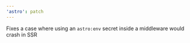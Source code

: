 ```yaml
---
'astro': patch
---
```


Fixes a case where using an `astro:env` secret inside a middleware would crash in SSR
